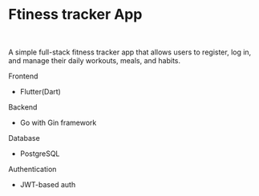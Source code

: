 </br>

# Ftiness tracker App

</br>

A simple full-stack fitness tracker app that allows users to register, log in, and manage their daily workouts, meals, and habits.

Frontend

-   Flutter(Dart)

Backend

-   Go with Gin framework

Database

-   PostgreSQL

Authentication

-   JWT-based auth
